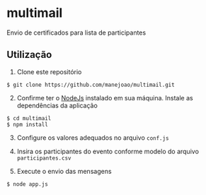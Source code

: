 # multimail

Envio de certificados para lista de participantes

## Utilização

1. Clone este repositório

```shell
$ git clone https://github.com/manejoao/multimail.git
```

2. Confirme ter o [NodeJs](https://nodejs.org/) instalado em sua máquina. Instale as dependências da aplicação

```shell
$ cd multimail
$ npm install
```

3. Configure os valores adequados no arquivo `conf.js`

4. Insira os participantes do evento conforme modelo do arquivo `participantes.csv`

5. Execute o envio das mensagens

```shell
$ node app.js
```
